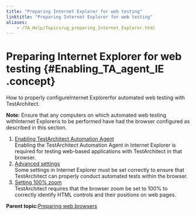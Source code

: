 ```yaml
--- 
title: "Preparing Internet Explorer for web testing"
linktitle: "Preparing Internet Explorer for web testing"
aliases: 
    - /TA_Help/Topics/ug_preparing_Internet_Explorer.html
---
```

# Preparing Internet Explorer for web testing {#Enabling_TA_agent_IE .concept}

How to properly configureInternet Explorerfor automated web testing with TestArchitect.

**Note:** Ensure that any computers on which automated web testing withInternet Exploreris to be performed have had the browser configured as described in this section.

1.  [Enabling TestArchitect Automation Agent](../../TA_Automation/Topics/aut_enabling_automation_agent_IE.html)  
Enabling the TestArchitect Automation Agent in Internet Explorer is required for testing web-based applications with TestArchitect in that browser.
2.  [Advanced settings](../../TA_Automation/Topics/aut_advanced_settings_IE.html)  
Some settings in Internet Explorer must be set correctly to ensure that TestArchitect can properly conduct automated tests within the browser.
3.  [Setting 100% zoom](../../TA_Automation/Topics/aut_app_testing_setting_zoom_IE.html)  
TestArchitect requires that the browser zoom be set to 100% to correctly identify HTML controls and their positions on web pages.

**Parent topic:**[Preparing web browsers](../../TA_Help/Topics/Test_exec_extension.html)

